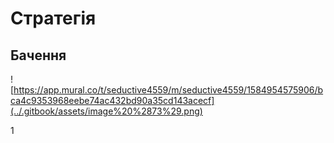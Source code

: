 # Стратегія

## Бачення

![https://app.mural.co/t/seductive4559/m/seductive4559/1584954575906/bca4c9353968eebe74ac432bd90a35cd143acecf](../.gitbook/assets/image%20%2873%29.png)

1

